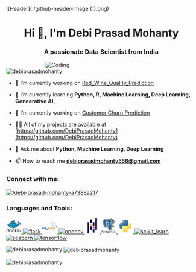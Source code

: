![Header](./github-header-image (1).png)
<h1 align="center">Hi 👋, I'm Debi Prasad Mohanty</h1>
<h3 align="center">A passionate Data Scientist from India</h3>
<img align="right" alt="Coding" width="400"  src="https://encrypted-tbn0.gstatic.com/images?q=tbn:ANd9GcR_pvDM2MRviYQrujhsZSj9uVooLTtNkJyCeA&s">

<p align="left"> <img src="https://komarev.com/ghpvc/?username=debiprasadmohanty&label=Profile%20views&color=0e75b6&style=flat" alt="debiprasadmohanty" /> </p>

- 🔭 I’m currently working on [Red_Wine_Quality_Prediction](https://github.com/DebiPrasadMohanty/Red_Wine_Quality_Prediction-Project-With-MLflow)

- 🌱 I’m currently learning **Python, R, Machine Learning, Deep Learning, Genearative AI,**

- 🔭 I’m currently working on [Customer Churn Prediction](https://github.com/DebiPrasadMohanty/ANN-Classification-Churn)

- 👨‍💻 All of my projects are available at [https://github.com/DebiPrasadMohanty](https://github.com/DebiPrasadMohanty)

- 💬 Ask me about **Python, Machine Learning, Deep Learning**

- 📫 How to reach me **debiprasadmohanty556@gmail.com**

<h3 align="left">Connect with me:</h3>
<p align="left">
<a href="https://linkedin.com/in//debi-prasad-mohanty-a7388a217" target="blank"><img align="center" src="https://raw.githubusercontent.com/rahuldkjain/github-profile-readme-generator/master/src/images/icons/Social/linked-in-alt.svg" alt="/debi-prasad-mohanty-a7388a217" height="30" width="40" /></a>
</p>

<h3 align="left">Languages and Tools:</h3>
<p align="left"> <a href="https://www.docker.com/" target="_blank" rel="noreferrer"> <img src="https://raw.githubusercontent.com/devicons/devicon/master/icons/docker/docker-original-wordmark.svg" alt="docker" width="40" height="40"/> </a> <a href="https://flask.palletsprojects.com/" target="_blank" rel="noreferrer"> <img src="https://www.vectorlogo.zone/logos/pocoo_flask/pocoo_flask-icon.svg" alt="flask" width="40" height="40"/> </a> <a href="https://www.mysql.com/" target="_blank" rel="noreferrer"> <img src="https://raw.githubusercontent.com/devicons/devicon/master/icons/mysql/mysql-original-wordmark.svg" alt="mysql" width="40" height="40"/> </a> <a href="https://opencv.org/" target="_blank" rel="noreferrer"> <img src="https://www.vectorlogo.zone/logos/opencv/opencv-icon.svg" alt="opencv" width="40" height="40"/> </a> <a href="https://pandas.pydata.org/" target="_blank" rel="noreferrer"> <img src="https://raw.githubusercontent.com/devicons/devicon/2ae2a900d2f041da66e950e4d48052658d850630/icons/pandas/pandas-original.svg" alt="pandas" width="40" height="40"/> </a> <a href="https://www.postgresql.org" target="_blank" rel="noreferrer"> <img src="https://raw.githubusercontent.com/devicons/devicon/master/icons/postgresql/postgresql-original-wordmark.svg" alt="postgresql" width="40" height="40"/> </a> <a href="https://www.python.org" target="_blank" rel="noreferrer"> <img src="https://raw.githubusercontent.com/devicons/devicon/master/icons/python/python-original.svg" alt="python" width="40" height="40"/> </a> <a href="https://scikit-learn.org/" target="_blank" rel="noreferrer"> <img src="https://upload.wikimedia.org/wikipedia/commons/0/05/Scikit_learn_logo_small.svg" alt="scikit_learn" width="40" height="40"/> </a> <a href="https://seaborn.pydata.org/" target="_blank" rel="noreferrer"> <img src="https://seaborn.pydata.org/_images/logo-mark-lightbg.svg" alt="seaborn" width="40" height="40"/> </a> <a href="https://www.tensorflow.org" target="_blank" rel="noreferrer"> <img src="https://www.vectorlogo.zone/logos/tensorflow/tensorflow-icon.svg" alt="tensorflow" width="40" height="40"/> </a> </p>

<p><img align="left" src="https://github-readme-stats.vercel.app/api/top-langs?username=debiprasadmohanty&show_icons=true&locale=en&layout=compact" alt="debiprasadmohanty" /></p>

<p>&nbsp;<img align="center" src="https://github-readme-stats.vercel.app/api?username=debiprasadmohanty&show_icons=true&locale=en" alt="debiprasadmohanty" /></p>

<p><img align="center" src="https://github-readme-streak-stats.herokuapp.com/?user=debiprasadmohanty&" alt="debiprasadmohanty" /></p>

